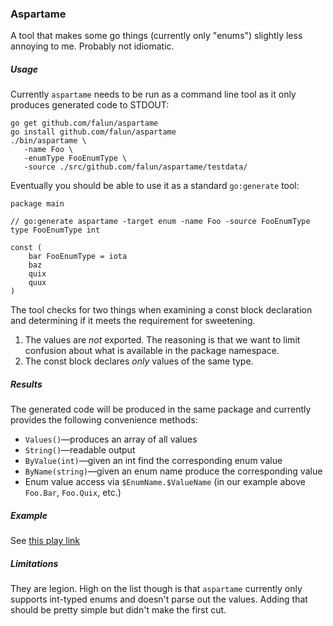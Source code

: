 ### Aspartame

A tool that makes some go things (currently only "enums") slightly less annoying to me. Probably not idiomatic.


##### Usage
Currently `aspartame` needs to be run as a command line tool as it only produces generated code to STDOUT:

	go get github.com/falun/aspartame
	go install github.com/falun/aspartame
	./bin/aspartame \
	   -name Foo \
	   -enumType FooEnumType \
	   -source ./src/github.com/falun/aspartame/testdata/

Eventually you should be able to use it as a standard `go:generate` tool:

	package main
	
	// go:generate aspartame -target enum -name Foo -source FooEnumType
	type FooEnumType int
	
	const (
		bar FooEnumType = iota
		baz
		quix
		quux
	)

The tool checks for two things when examining a const block declaration and determining if it meets the requirement for sweetening.

1. The values are _not_ exported. The reasoning is that we want to limit confusion about what is available in the package namespace.
2. The const block declares _only_ values of the same type.

##### Results
The generated code will be produced in the same package and currently provides the following convenience methods:

* `Values()`&mdash;produces an array of all values
* `String()`&mdash;readable output
* `ByValue(int)`&mdash;given an int find the corresponding enum value
* `ByName(string)`&mdash;given an enum name produce the corresponding value
* Enum value access via `$EnumName.$ValueName` (in our example above `Foo.Bar`, `Foo.Quix`, etc.)

##### Example
See [this play link](http://bit.ly/1RDyktS)

##### Limitations
They are legion. High on the list though is that `aspartame` currently only supports int-typed enums and doesn't parse out the values. Adding that should be pretty simple but didn't make the first cut.
